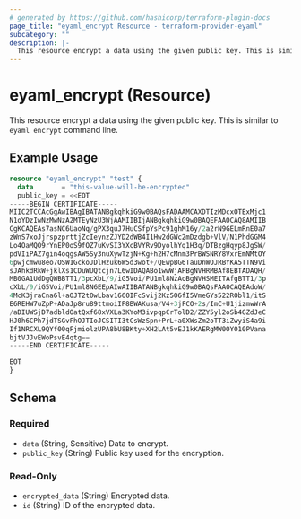 ```yaml
---
# generated by https://github.com/hashicorp/terraform-plugin-docs
page_title: "eyaml_encrypt Resource - terraform-provider-eyaml"
subcategory: ""
description: |-
  This resource encrypt a data using the given public key. This is similar to eyaml encrypt command line.
---
```


# eyaml_encrypt (Resource)

This resource encrypt a data using the given public key. This is similar to `eyaml encrypt` command line.

## Example Usage

```terraform
resource "eyaml_encrypt" "test" {
  data       = "this-value-will-be-encrypted"
  public_key = <<EOT
-----BEGIN CERTIFICATE-----
MIIC2TCCAcGgAwIBAgIBATANBgkqhkiG9w0BAQsFADAAMCAXDTIzMDcxOTExMjc1
N1oYDzIwNzMwNzA2MTEyNzU3WjAAMIIBIjANBgkqhkiG9w0BAQEFAAOCAQ8AMIIB
CgKCAQEAs7asNC6UaoNq/gPX3quJ7HuCSfpYsPc91ghM16y/2a2rN9GELmRnE0a7
zWnS7xoJjrspzprttjZcIeynzZJYD2dWB4I1Hw2dGWc2mDzdgb+VlV/N1PhdGGM4
Lo4OaMQO9rYnEP0oS9fOZ7uKvSI3YXcBVYRv9DyolhYq1H3q/DTBzgHqyp8JgSW/
pdVIiPAZ7gin4oqgsAW5Sy3nuXywTzjN+Kg+h2H7cMnm3PrBWSNRY8VxrEmNMtOY
6pwjcmwu8eo7OSW1GckoJDlHzuk6W5d3wot+/QEwpBG6TauDnWOJRBYKA5TTN9Vi
sJAhkdRkW+jklXs1CDuWUQtcjn7L6wIDAQABo1wwWjAPBgNVHRMBAf8EBTADAQH/
MB0GA1UdDgQWBBTT1/3pcXbL/9/iG5Voi/PU1ml8NzAoBgNVHSMEITAfgBTT1/3p
cXbL/9/iG5Voi/PU1ml8N6EEpAIwAIIBATANBgkqhkiG9w0BAQsFAAOCAQEAdoW/
4McK3jraCna6l+aOJT2t0wLbav1660IFcSvij2Kz5O6fI5VmeGYs522RObl1/itS
E6REHW7uZpP+ADaJp8ru89ttmoiIP8BWAKusa/V4+3jFCO+2s/ImC+U1jizmwWrA
/aDIUWSjD7adbldOatQxf68xVXLa3KYoM3ivpqpCrTolD2/ZZY5yl2oSb4GZdJeC
HJ0h6CPh7jdTSGvFhOJTIoJCSITI3tCsWzSpn+PrL+a0XWsZm2oTT3iZwyiS4a9i
If1NRCXL9QYf00qFjmiolzUPA8bU8BKty+XH2LAt5vEJ1kKAERgMW0OY010PVana
bjtVJJvEWoPsvE4qtg==
-----END CERTIFICATE-----

EOT
}
```

<!-- schema generated by tfplugindocs -->
## Schema

### Required

- `data` (String, Sensitive) Data to encrypt.
- `public_key` (String) Public key used for the encryption.

### Read-Only

- `encrypted_data` (String) Encrypted data.
- `id` (String) ID of the encrypted data.
